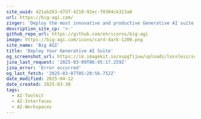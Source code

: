 ```yaml
---
site_uuid: 421ab263-d7d7-4210-92ec-f0384cb313a8
url: https://big-agi.com/
zinger: 'Deploy the most innovative and productive Generative AI suite.'
description_site_cp: '>-'
github_repo_url: https://github.com/enricoros/big-agi
image: https://big-agi.com/icons/card-dark-1200.png
site_name: 'Big AGI'
title: 'Deploy Your Generative AI Suite'
og_screenshot_url: https://ik.imagekit.io/xvpgfijuw/uploads/lossless/screenshots/20250528_Big_AGI_og_screenshot.jpeg
jina_last_request: '2025-03-09T06:45:17.259Z'
jina_error: 'Error occurred'
og_last_fetch: '2025-03-07T05:20:56.752Z'
date_modified: 2025-04-12
date_created: 2025-03-30
tags:
  - AI-Toolkit
  - AI-Interfaces
  - AI-Workspaces
---
```


